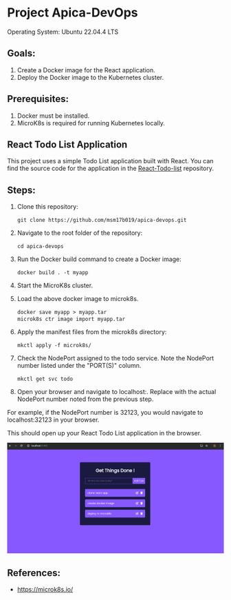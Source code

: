 # Project Apica-DevOps

Operating System: Ubuntu 22.04.4 LTS

## Goals:

1. Create a Docker image for the React application.
2. Deploy the Docker image to the Kubernetes cluster.

## Prerequisites:

1. Docker must be installed.
2. MicroK8s is required for running Kubernetes locally.

## React Todo List Application

This project uses a simple Todo List application built with React. You can find the source code for the application in the [React-Todo-list](https://github.com/MaheshRautrao/React-Todo-list?ref=reactjsexample.com) repository.

## Steps:

1. Clone this repository:

    ```
    git clone https://github.com/msm17b019/apica-devops.git
    ```

2. Navigate to the root folder of the repository:

    ```
    cd apica-devops
    ```

3. Run the Docker build command to create a Docker image:

    ```
    docker build . -t myapp
    ```

4. Start the MicroK8s cluster.
5. Load the above docker image to microk8s.

    ```
    docker save myapp > myapp.tar
    microk8s ctr image import myapp.tar
    ```

6. Apply the manifest files from the microk8s directory:

    ```
    mkctl apply -f microk8s/
    ```

7. Check the NodePort assigned to the todo service. Note the NodePort number listed under the "PORT(S)" column.

    ```
    mkctl get svc todo
    ```

8. Open your browser and navigate to localhost:<NodePort-number>. Replace <NodePort-number> with the actual NodePort number noted from the previous step.

For example, if the NodePort number is 32123, you would navigate to localhost:32123 in your browser.

This should open up your React Todo List application in the browser.

![alt app](https://github.com/msm17b019/apica-devops/blob/master/img/app.png)

## References:

- https://microk8s.io/
